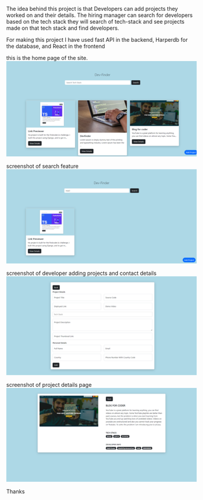 The idea behind this project is that Developers can add projects they worked on and their details. The hiring manager can search for developers based on the tech stack they will search of tech-stack and see projects made on that tech stack and find developers.

For making this project I have used fast API in the backend, Harperdb for the database, and React in the frontend

this is the home page of the site.
![](./screenshots//one.png)

screenshot of search feature
![](./screenshots/search.png)

screenshot of developer adding projects and contact details
![](./screenshots/form.png)

screenshot of project details page
![](./screenshots/details.png)

Thanks

